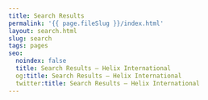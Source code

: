 ```yaml
---
title: Search Results
permalink: '{{ page.fileSlug }}/index.html'
layout: search.html
slug: search
tags: pages
seo:
  noindex: false
  title: Search Results — Helix International
  og:title: Search Results — Helix International
  twitter:title: Search Results — Helix International
---
```



